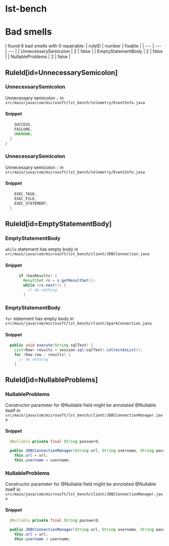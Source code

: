 # lst-bench 
 
# Bad smells
I found 6 bad smells with 0 repairable:
| ruleID | number | fixable |
| --- | --- | --- |
| UnnecessarySemicolon | 2 | false |
| EmptyStatementBody | 2 | false |
| NullableProblems | 2 | false |
## RuleId[id=UnnecessarySemicolon]
### UnnecessarySemicolon
Unnecessary semicolon `;`
in `src/main/java/com/microsoft/lst_bench/telemetry/EventInfo.java`
#### Snippet
```java
    SUCCESS,
    FAILURE,
    UNKNOWN;
  }
}
```

### UnnecessarySemicolon
Unnecessary semicolon `;`
in `src/main/java/com/microsoft/lst_bench/telemetry/EventInfo.java`
#### Snippet
```java
    EXEC_TASK,
    EXEC_FILE,
    EXEC_STATEMENT;
  }

```

## RuleId[id=EmptyStatementBody]
### EmptyStatementBody
`while` statement has empty body
in `src/main/java/com/microsoft/lst_bench/client/JDBCConnection.java`
#### Snippet
```java
      if (hasResults) {
        ResultSet rs = s.getResultSet();
        while (rs.next()) {
          // do nothing
        }
```

### EmptyStatementBody
`for` statement has empty body
in `src/main/java/com/microsoft/lst_bench/client/SparkConnection.java`
#### Snippet
```java
  public void execute(String sqlText) {
    List<Row> results = session.sql(sqlText).collectAsList();
    for (Row row : results) {
      // do nothing
    }
```

## RuleId[id=NullableProblems]
### NullableProblems
Constructor parameter for @Nullable field might be annotated @Nullable itself
in `src/main/java/com/microsoft/lst_bench/client/JDBCConnectionManager.java`
#### Snippet
```java
  @Nullable private final String password;

  public JDBCConnectionManager(String url, String username, String password) {
    this.url = url;
    this.username = username;
```

### NullableProblems
Constructor parameter for @Nullable field might be annotated @Nullable itself
in `src/main/java/com/microsoft/lst_bench/client/JDBCConnectionManager.java`
#### Snippet
```java
  @Nullable private final String password;

  public JDBCConnectionManager(String url, String username, String password) {
    this.url = url;
    this.username = username;
```

